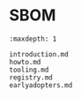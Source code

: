 # SBOM

```{toctree}
:maxdepth: 1

introduction.md
howto.md
tooling.md
registry.md
earlyadopters.md
```
